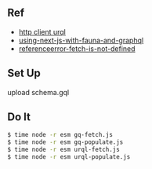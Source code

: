 ## Ref

- [http client urql](https://formidable.com/open-source/urql/docs/basics/core/)
- [using-next-js-with-fauna-and-graphql](https://fauna.com/blog/using-next-js-with-fauna-and-graphql)
- [referenceerror-fetch-is-not-defined](https://stackoverflow.com/questions/48433783/referenceerror-fetch-is-not-defined)

## Set Up

upload schema.gql

## Do It

```bash
$ time node -r esm gq-fetch.js
$ time node -r esm gq-populate.js
$ time node -r esm urql-fetch.js
$ time node -r esm urql-populate.js
```
